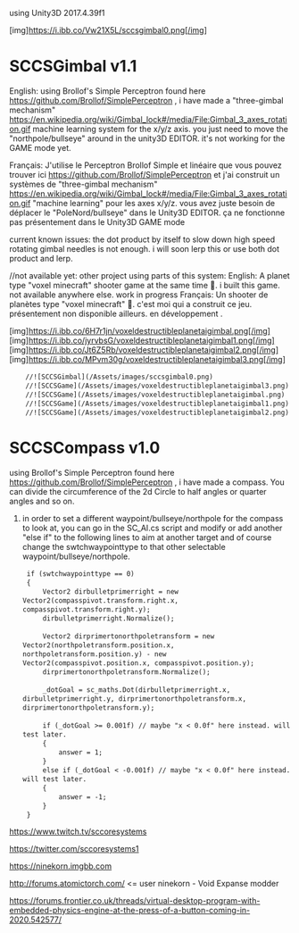 
using Unity3D 2017.4.39f1

[img]https://i.ibb.co/Vw21X5L/sccsgimbal0.png[/img]

# SCCSGimbal v1.1
English: using Brollof's Simple Perceptron found here https://github.com/Brollof/SimplePerceptron , i have made a "three-gimbal mechanism" https://en.wikipedia.org/wiki/Gimbal_lock#/media/File:Gimbal_3_axes_rotation.gif machine learning system for the x/y/z axis. you just need to move the "northpole/bullseye" around in the unity3D EDITOR. it's not working for the GAME mode yet.

Français: J'utilise le Perceptron Brollof Simple et linéaire que vous pouvez trouver ici https://github.com/Brollof/SimplePerceptron  et j'ai construit un systèmes de "three-gimbal mechanism" https://en.wikipedia.org/wiki/Gimbal_lock#/media/File:Gimbal_3_axes_rotation.gif "machine learning" pour les axes x/y/z. vous avez juste besoin de déplacer le "PoleNord/bullseye" dans le Unity3D EDITOR. ça ne fonctionne pas présentement dans le Unity3D GAME mode

current known issues: the dot product by itself to slow down high speed rotating gimbal needles is not enough. i will soon lerp this or use both dot product and lerp. 

//not available yet: other project using parts of this system:
English: A planet type "voxel minecraft" shooter game at the same time 🙂. i built this game. not available anywhere else. work in progress
Français: Un shooter de planètes type "voxel minecraft" 🙂. c'est moi qui a construit ce jeu. présentement non disponible ailleurs. en développement . 

[img]https://i.ibb.co/6H7r1jn/voxeldestructibleplanetaigimbal.png[/img]
[img]https://i.ibb.co/jyrvbsG/voxeldestructibleplanetaigimbal1.png[/img]
[img]https://i.ibb.co/Jt6Z5Rb/voxeldestructibleplanetaigimbal2.png[/img]
[img]https://i.ibb.co/MPvm30g/voxeldestructibleplanetaigimbal3.png[/img]

        //![SCCSGimbal](/Assets/images/sccsgimbal0.png)
        //![SCCSGame](/Assets/images/voxeldestructibleplanetaigimbal3.png)
        //![SCCSGame](/Assets/images/voxeldestructibleplanetaigimbal.png)
        //![SCCSGame](/Assets/images/voxeldestructibleplanetaigimbal1.png)
        //![SCCSGame](/Assets/images/voxeldestructibleplanetaigimbal2.png)

# SCCSCompass v1.0
using Brollof's Simple Perceptron found here https://github.com/Brollof/SimplePerceptron , i have made a compass. You can divide the circumference of the 2d Circle to half angles or quarter angles and so on.

1. in order to set a different waypoint/bullseye/northpole for the compass to look at, you can go in the SC_AI.cs script and 
modify or add another "else if" to the following lines to aim at another target and of course change the swtchwaypointtype to that other selectable waypoint/bullseye/northpole.

        if (swtchwaypointtype == 0)
        {
            Vector2 dirbulletprimerright = new Vector2(compasspivot.transform.right.x, compasspivot.transform.right.y);
            dirbulletprimerright.Normalize();
            
            Vector2 dirprimertonorthpoletransform = new Vector2(northpoletransform.position.x, northpoletransform.position.y) - new Vector2(compasspivot.position.x, compasspivot.position.y);
            dirprimertonorthpoletransform.Normalize();

            _dotGoal = sc_maths.Dot(dirbulletprimerright.x, dirbulletprimerright.y, dirprimertonorthpoletransform.x, dirprimertonorthpoletransform.y);

            if (_dotGoal >= 0.001f) // maybe "x < 0.0f" here instead. will test later.
            {
                answer = 1;
            }
            else if (_dotGoal < -0.001f) // maybe "x < 0.0f" here instead. will test later.
            {
                answer = -1;
            }
        }
        
        
        
        
        
        
        

https://www.twitch.tv/sccoresystems

https://twitter.com/sccoresystems1

https://ninekorn.imgbb.com

http://forums.atomictorch.com/ <= user ninekorn - Void Expanse modder

https://forums.frontier.co.uk/threads/virtual-desktop-program-with-embedded-physics-engine-at-the-press-of-a-button-coming-in-2020.542577/




